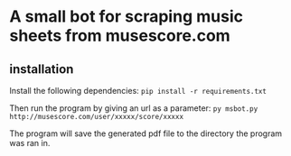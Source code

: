 # A small bot for scraping music sheets from musescore.com

## installation
Install the following dependencies:
`pip install -r requirements.txt`

Then run the program by giving an url as a parameter:
`py msbot.py http://musescore.com/user/xxxxx/score/xxxxx`

The program will save the generated pdf file to the directory the program was ran in.
